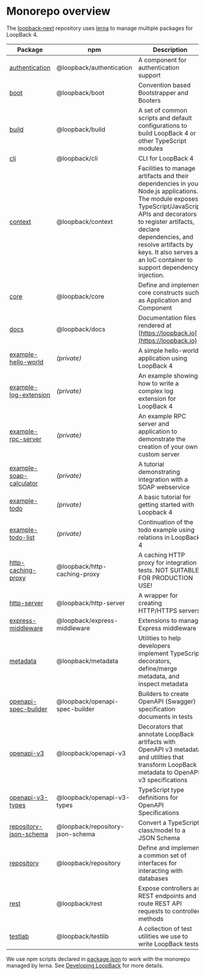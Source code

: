 # Monorepo overview

The [loopback-next](https://github.com/strongloop/loopback-next) repository uses
[lerna](https://lernajs.io/) to manage multiple packages for LoopBack 4.

<!-- PLEASE KEEP THE TABLE ROWS SORTED ALPHABETICALLY BY PACKAGE NAME-->

| Package                                                         | npm                              | Description                                                                                                                                                                                                                                                                                      |
| --------------------------------------------------------------- | -------------------------------- | ------------------------------------------------------------------------------------------------------------------------------------------------------------------------------------------------------------------------------------------------------------------------------------------------ |
| [authentication](../../packages/authentication)                 | @loopback/authentication         | A component for authentication support                                                                                                                                                                                                                                                           |
| [boot](../../packages/boot)                                     | @loopback/boot                   | Convention based Bootstrapper and Booters                                                                                                                                                                                                                                                        |
| [build](../../packages/build)                                   | @loopback/build                  | A set of common scripts and default configurations to build LoopBack 4 or other TypeScript modules                                                                                                                                                                                               |
| [cli](../../packages/cli)                                       | @loopback/cli                    | CLI for LoopBack 4                                                                                                                                                                                                                                                                               |
| [context](../../packages/context)                               | @loopback/context                | Facilities to manage artifacts and their dependencies in your Node.js applications. The module exposes TypeScript/JavaScript APIs and decorators to register artifacts, declare dependencies, and resolve artifacts by keys. It also serves as an IoC container to support dependency injection. |
| [core](../../packages/core)                                     | @loopback/core                   | Define and implement core constructs such as Application and Component                                                                                                                                                                                                                           |
| [docs](../../docs)                                              | @loopback/docs                   | Documentation files rendered at [https://loopback.io](https://loopback.io)                                                                                                                                                                                                                       |
| [example-hello-world](../../examples/hello-world)               | _(private)_                      | A simple hello-world application using LoopBack 4                                                                                                                                                                                                                                                |
| [example-log-extension](../../examples/log-extension)           | _(private)_                      | An example showing how to write a complex log extension for LoopBack 4                                                                                                                                                                                                                           |
| [example-rpc-server](../../examples/rpc-server)                 | _(private)_                      | An example RPC server and application to demonstrate the creation of your own custom server                                                                                                                                                                                                      |
| [example-soap-calculator](../../examples/soap-calculator)       | _(private)_                      | A tutorial demonstrating integration with a SOAP webservice                                                                                                                                                                                                                                      |
| [example-todo](../../examples/todo)                             | _(private)_                      | A basic tutorial for getting started with Loopback 4                                                                                                                                                                                                                                             |
| [example-todo-list](../../examples/todo-list)                   | _(private)_                      | Continuation of the todo example using relations in LoopBack 4                                                                                                                                                                                                                                   |
| [http-caching-proxy](../../packages/http-caching-proxy)         | @loopback/http-caching-proxy     | A caching HTTP proxy for integration tests. NOT SUITABLE FOR PRODUCTION USE!                                                                                                                                                                                                                     |
| [http-server](../../packages/http-server)                       | @loopback/http-server            | A wrapper for creating HTTP/HTTPS servers                                                                                                                                                                                                                                                        |
| [express-middleware](../../packages/express-middleware)         | @loopback/express-middleware     | Extensions to manage Express middleware                                                                                                                                                                                                                                                          |
| [metadata](../../packages/metadata)                             | @loopback/metadata               | Utilities to help developers implement TypeScript decorators, define/merge metadata, and inspect metadata                                                                                                                                                                                        |
| [openapi-spec-builder](../../packages/openapi-spec-builder)     | @loopback/openapi-spec-builder   | Builders to create OpenAPI (Swagger) specification documents in tests                                                                                                                                                                                                                            |
| [openapi-v3](../../packages/openapi-v3)                         | @loopback/openapi-v3             | Decorators that annotate LoopBack artifacts with OpenAPI v3 metadata and utilities that transform LoopBack metadata to OpenAPI v3 specifications                                                                                                                                                 |
| [openapi-v3-types](../../packages/openapi-v3-types)             | @loopback/openapi-v3-types       | TypeScript type definitions for OpenAPI Specifications                                                                                                                                                                                                                                           |
| [repository-json-schema](../../packages/repository-json-schema) | @loopback/repository-json-schema | Convert a TypeScript class/model to a JSON Schema                                                                                                                                                                                                                                                |
| [repository](../../packages/repository)                         | @loopback/repository             | Define and implement a common set of interfaces for interacting with databases                                                                                                                                                                                                                   |
| [rest](../../packages/rest)                                     | @loopback/rest                   | Expose controllers as REST endpoints and route REST API requests to controller methods                                                                                                                                                                                                           |
| [testlab](../../packages/testlab)                               | @loopback/testlib                | A collection of test utilities we use to write LoopBack tests                                                                                                                                                                                                                                    |

We use npm scripts declared in [package.json](package.json) to work with the
monorepo managed by lerna. See [Developing LoopBack](./DEVELOPING.md) for more
details.
